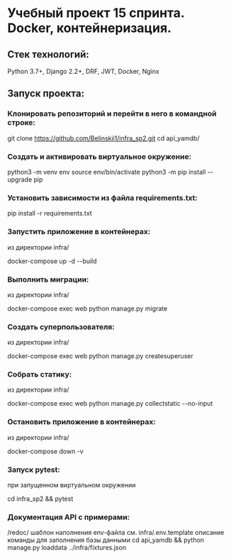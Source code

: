 # Учебный проект 15 спринта. Docker, контейнеризация.

## Cтек технологий:
Python 3.7+, Django 2.2+, DRF, JWT, Docker, Nginx


## Запуск проекта:

### Клонировать репозиторий и перейти в него в командной строке:

git clone https://github.com/Belinskii1/infra_sp2.git
cd api_yamdb/

### Cоздать и активировать виртуальное окружение:

python3 -m venv env
source env/bin/activate
python3 -m pip install --upgrade pip

### Установить зависимости из файла requirements.txt:

pip install -r requirements.txt

### Запустить приложение в контейнерах:

из директории infra/

docker-compose up -d --build

### Выполнить миграции:

из директории infra/

docker-compose exec web python manage.py migrate

### Создать суперпользователя:

из директории infra/

docker-compose exec web python manage.py createsuperuser

### Собрать статику:

из директории infra/

docker-compose exec web python manage.py collectstatic --no-input

### Остановить приложение в контейнерах:

из директории infra/

docker-compose down -v

### Запуск pytest:

при запущенном виртуальном окружении

cd infra_sp2 && pytest

### Документация API с примерами:
/redoc/
шаблон наполнения env-файла
см.
infra/.env.template
описание команды для заполнения базы данными
cd api_yamdb && python manage.py loaddata ../infra/fixtures.json